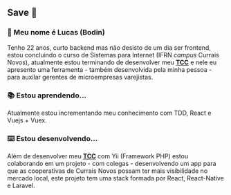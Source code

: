 ## Save :call_me_hand:

### :goat: Meu nome é Lucas (Bodin)
Tenho 22 anos, curto backend mas não desisto de um dia ser frontend, estou concluindo o curso de Sistemas para Internet (IFRN <i>campus</i> Currais Novos), atualmente estou terminando de desenvolver meu **<a href="https://github.com/lucasemanuel/sismec">TCC</a>** e nele eu apresento uma ferramenta - também desenvolvida pela minha pessoa - para auxilar gerentes de microempresas varejistas.

### :books:	Estou aprendendo...
Atualmente estou incrementando meu conhecimento com TDD, React e Vuejs + Vuex.

### :keyboard: Estou desenvolvendo...
Além de desenvolver meu **<a href="https://github.com/lucasemanuel/sismec">TCC</a>** com Yii (Framework PHP) estou colaborando em um projeto - com colegas - desenvolvendo um app para que as cooperativas de Currais Novos possam ter mais visibilidade no mercado local, este projeto tem uma stack formada por React, React-Native e Laravel.

### 
<!--
**lucasemanuel/lucasemanuel** is a ✨ _special_ ✨ repository because its `README.md` (this file) appears on your GitHub profile.

Here are some ideas to get you started:

- 🔭 I’m currently working on ...
- 🌱 I’m currently learning ...
- 👯 I’m looking to collaborate on ...
- 🤔 I’m looking for help with ...
- 💬 Ask me about ...
- 📫 How to reach me: ...
- 😄 Pronouns: ...
- ⚡ Fun fact: ...
-->

